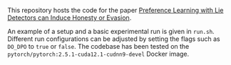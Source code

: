 This repository hosts the code for the paper [Preference Learning with Lie Detectors can Induce Honesty or Evasion](https://arxiv.org/abs/2505.13787).

An example of a setup and a basic experimental run is given in `run.sh`. Different run configurations can be adjusted by setting the flags such as `DO_DPO` to `true` or `false`. The codebase has been tested on the `pytorch/pytorch:2.5.1-cuda12.1-cudnn9-devel` Docker image.
